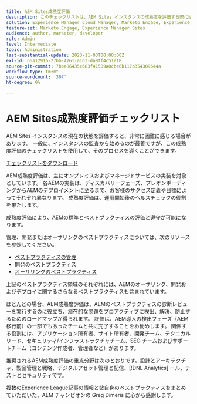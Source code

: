 ```yaml
---
title: AEM Sites成熟度評価
description: このチェックリストは、AEM Sites インスタンスの成熟度を評価する際に回答する必要がある主な質問の概要を示します。
solution: Experience Manager Cloud Manager, Marketo Engage, Experience Manager Sites
feature-set: Marketo Engage, Experience Manager Sites
audience: author, marketer, developer
role: Admin
level: Intermediate
topic: Administration
last-substantial-update: 2023-11-03T00:00:00Z
exl-id: 65a12916-27bb-4761-a1d3-da8ff4c51ef8
source-git-commit: 7bbe86435c683f41509a8cbe6b117b354309644a
workflow-type: tm+mt
source-wordcount: '307'
ht-degree: 0%

---
```


# AEM Sites成熟度評価チェックリスト

AEM Sites インスタンスの現在の状態を評価すると、非常に困難に感じる場合があります。 一般に、インスタンスの監査から始めるのが最善ですが、この成熟度評価のチェックリストを使用して、そのプロセスを導くことができます。

[チェックリストをダウンロード](assets/AEM-Sites-Maturity-Assessment.xlsx)

AEM成熟度評価は、主にオンプレミスおよびマネージドサービスの実装を対象としています。 各AEMの実装は、ディスカバリーフェーズ、プレオンボーディングからAEMのデプロイメントに至るまで、お客様のサクセス定義や目標によってそれぞれ異なります。 成熟度評価は、運用開始後のヘルスチェックの役割を果たします。

成熟度評価により、AEMの標準とベストプラクティスの評価と遵守が可能になります。

管理、開発またはオーサリングのベストプラクティスについては、次のリソースを参照してください。

* [ ベストプラクティスの管理 ](https://experienceleague.adobe.com/docs/experience-manager-65/administering/bestpractices/administer-best-practices.html?lang=en)
* [ 開発のベストプラクティス ](https://experienceleague.adobe.com/docs/experience-manager-65/developing/bestpractices/best-practices.html?lang=en)
* [ オーサリングのベストプラクティス ](https://experienceleague.adobe.com/docs/experience-manager-65/authoring/authoring/best-practices.html?lang=en)

上記のベストプラクティス領域のそれぞれには、AEMのオーサリング、開発およびデプロイに関するさらなるベストプラクティスも含まれています。

ほとんどの場合、AEM成熟度評価は、AEMのベストプラクティスの診断レビューを実行するのに役立ち、潜在的な問題をプロアクティブに検出、解決、防止するためのロードマップが得られます。 評価は、AEM導入の検出フェーズ（AEM移行前）の一部でもあったチームと共に完了することをお勧めします。 関係する役割には、アプリケーション所有者、サイト所有者、開発チーム、テクニカルリード、セキュリティ/インフラストラクチャチーム、SEO チームおよびサポートチーム（コンテンツ作成者、管理者など）があります。

推奨されるAEM成熟度評価の重点分野は次のとおりです。設計とアーキテクチャ、製品管理と戦略、デジタルアセット管理と配信、[!DNL Analytics] ール、テストとセキュリティです。

複数のExperience League記事の情報と彼自身のベストプラクティスをまとめていただいた、AEM チャンピオンの Greg Dimeris に心から感謝します。
